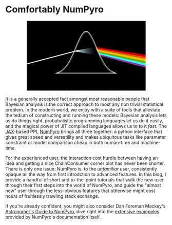 # Comfortably NumPyro

<p align="center">
  <img width="370" height="217" src="../../images/thumbs/cnpy.jpg">
</p>

It is a generally accepted fact amongst most reasonable people that Bayesian analysis is the correct approach to most any non trivial statistical problem. In the modern world, we enjoy with a suite of tools that alleviate the tedium of constructing and running these models: Bayesian analysis lets us do things right, probabalistic programming languages let us do it easily, and the magical power of JIT compiled languages allows us to to it _fast_. The [JAX](https://github.com/Joshuaalbert/jaxns)-based PPL [NumPyro](num.pyro.ai/) brings all three together: a python interface that gives great speed and versatility and makes ubiquitous tasks like parameter constraint or model comparison cheap in both human-time and machine-time.

For the experienced user, the interaction cost hurdle between having an idea and getting a nice ChainConsumer corner plot has never been shorter. There is only one issue: NumPyro is, to the _unfamiliar_ user, consistently opaque all the way from first introdction to advanced features. In this blog, I provide a handful of short and to-the-point tutorials that walk the new user through their first steps into the world of NumPyro, and guide the "almost new" user through the less-obvious features that otherwise might cost hours of fruitlessly trawling stack exchange.

If you're already confident, you might also consider Dan Foreman Mackey's [Astronomer's Guide to NumPyro](https://dfm.io/posts/intro-to-numpyro/), dive right into the [extensive exampeles](https://num.pyro.ai/en/stable/) provided by NumPyro's documentation itself.
